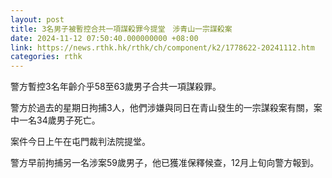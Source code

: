 ```yaml
---
layout: post
title: 3名男子被暫控合共一項謀殺罪今提堂　涉青山一宗謀殺案
date: 2024-11-12 07:50:40.000000000 +08:00
link: https://news.rthk.hk/rthk/ch/component/k2/1778622-20241112.htm
categories: rthk
---
```


警方暫控3名年齡介乎58至63歲男子合共一項謀殺罪。

警方於過去的星期日拘捕3人，他們涉嫌與同日在青山發生的一宗謀殺案有關，案中一名34歲男子死亡。

案件今日上午在屯門裁判法院提堂。

警方早前拘捕另一名涉案59歲男子，他已獲准保釋候查，12月上旬向警方報到。
